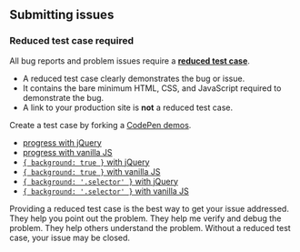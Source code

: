 ## Submitting issues

### Reduced test case required

All bug reports and problem issues require a [**reduced test case**](https://css-tricks.com/reduced-test-cases/).

+ A reduced test case clearly demonstrates the bug or issue.
+ It contains the bare minimum HTML, CSS, and JavaScript required to demonstrate the bug.
+ A link to your production site is **not** a reduced test case.

Create a test case by forking a [CodePen demos](https://codepen.io/desandro/pens/tags/?selected_tag=imagesloaded-docs).

+ [progress with jQuery](https://codepen.io/desandro/pen/bIFyl)
+ [progress with vanilla JS](https://codepen.io/desandro/pen/hlzaw)
+ [`{ background: true }` with jQuery](https://codepen.io/desandro/pen/pjVMPB)
+ [`{ background: true }` with vanilla JS](https://codepen.io/desandro/pen/avKooW)
+ [`{ background: '.selector' }` with jQuery](https://codepen.io/desandro/pen/avKoZL)
+ [`{ background: '.selector' }` with vanilla JS](https://codepen.io/desandro/pen/vNrBGz)

Providing a reduced test case is the best way to get your issue addressed. They help you point out the problem. They help me verify and debug the problem. They help others understand the problem. Without a reduced test case, your issue may be closed.

